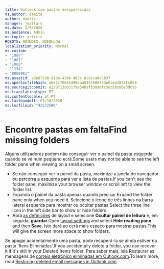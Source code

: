 ```yaml
---
title: Outlook.com pastas desaparecidas
ms.author: daeite
author: daeite
manager: joallard
ms.date: 3/9/2020
ms.audience: Admin
ms.topic: article
ROBOTS: NOINDEX, NOFOLLOW
localization_priority: Normal
ms.custom:
- "1066"
- "1067"
- "1068"
- "1134"
- "8000061"
ms.assetid: e8e87530-51b6-4386-983c-8c8cca0c5b3f
ms.openlocfilehash: e6a5170655d98eaa914f686753e0aea3873fc058
ms.sourcegitcommit: e1307138631f9a5489f5309dfc5dd1bc6be3dc96
ms.translationtype: MT
ms.contentlocale: pt-PT
ms.lasthandoff: 03/10/2020
ms.locfileid: "42572586"
---
```

# <a name="find-missing-folders"></a><span data-ttu-id="4adcc-102">Encontre pastas em falta</span><span class="sxs-lookup"><span data-stu-id="4adcc-102">Find missing folders</span></span>

<span data-ttu-id="4adcc-103">Alguns utilizadores podem não conseguir ver o painel da pasta esquerda quando se vê num pequeno ecrã.</span><span class="sxs-lookup"><span data-stu-id="4adcc-103">Some users may not be able to see the left folder pane when viewing on a small screen.</span></span>

- <span data-ttu-id="4adcc-104">Se não conseguir ver o painel da pasta, maximize a janela do navegador ou percorra a esquerda para ver a lista de pastas.</span><span class="sxs-lookup"><span data-stu-id="4adcc-104">If you can't see the folder pane, maximize your browser window or scroll left to view the folder list.</span></span>
- <span data-ttu-id="4adcc-105">Expanda o painel da pasta apenas quando precisar.</span><span class="sxs-lookup"><span data-stu-id="4adcc-105">Expand the folder pane only when you need it.</span></span> <span data-ttu-id="4adcc-106">Selecione o ícone de três linhas na barra lateral esquerda para mostrar ou ocultar pastas.</span><span class="sxs-lookup"><span data-stu-id="4adcc-106">Select the three line icon in the left side bar to show or hide folders.</span></span>
- <span data-ttu-id="4adcc-107">Abra [as definições](https://outlook.live.com/mail/options/mail/layout) de layout e selecione **Ocultar painel de leitura** e, em seguida, **guardar**.</span><span class="sxs-lookup"><span data-stu-id="4adcc-107">Open [layout settings](https://outlook.live.com/mail/options/mail/layout) and select **Hide reading pane** and then **Save**.</span></span> <span data-ttu-id="4adcc-108">Isto dará ao ecrã mais espaço para mostrar pastas.</span><span class="sxs-lookup"><span data-stu-id="4adcc-108">This will give the screen more space to show folders.</span></span>

<span data-ttu-id="4adcc-109">Se apagar acidentalmente uma pasta, pode recuperá-la se ainda estiver na pasta 'Itens Eliminados'.</span><span class="sxs-lookup"><span data-stu-id="4adcc-109">If you accidentally delete a folder, you can recover it if it's still in your Deleted Items folder.</span></span> <span data-ttu-id="4adcc-110">Para saber mais, leia Restaurar as mensagens de [correio eletrónico eliminadas em Outlook.com](https://support.office.com/article/cf06ab1b-ae0b-418c-a4d9-4e895f83ed50).</span><span class="sxs-lookup"><span data-stu-id="4adcc-110">To learn more, read [Restoring deleted email messages in Outlook.com](https://support.office.com/article/cf06ab1b-ae0b-418c-a4d9-4e895f83ed50).</span></span>
